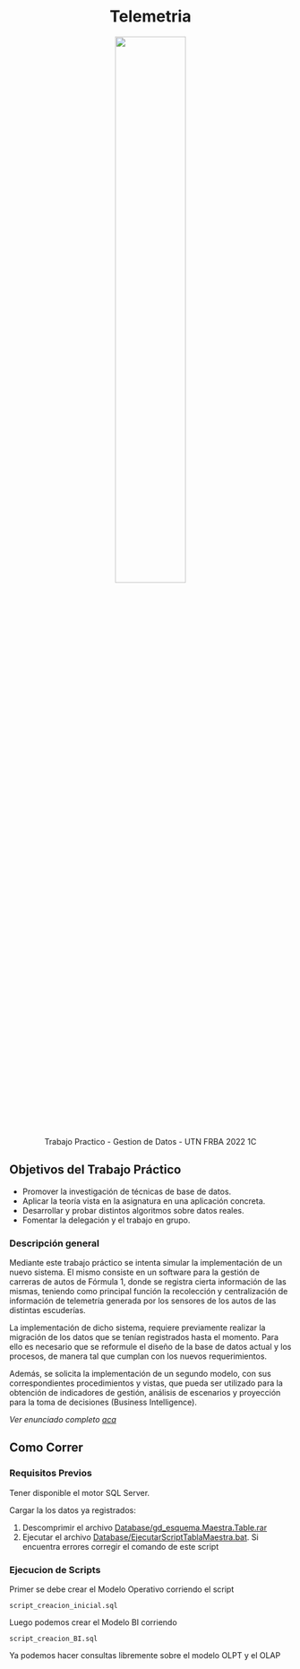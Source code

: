 <h1 align="center"> Telemetria </h1>
<p align="center">
<img src="https://user-images.githubusercontent.com/48862380/179887084-0306fa7c-c7b9-4901-a46f-540c35165692.png") width=50% height=50% >
</p>
<p align="center"> Trabajo Practico - Gestion de Datos - UTN FRBA 2022 1C  <p>

## Objetivos del Trabajo Práctico

- Promover la investigación de técnicas de base de datos.
- Aplicar la teoría vista en la asignatura en una aplicación concreta.
- Desarrollar y probar distintos algoritmos sobre datos reales.
- Fomentar la delegación y el trabajo en grupo.

### Descripción general

Mediante este trabajo práctico se intenta simular la implementación de un nuevo sistema. El mismo consiste en un software para la gestión de carreras de autos de Fórmula 1, donde se registra cierta información de las mismas, teniendo como principal función la recolección y centralización de información de telemetría generada por los sensores de los autos de las distintas escuderías.

La implementación de dicho sistema, requiere previamente realizar la migración de los datos que se tenían registrados hasta el momento. Para ello es necesario que se reformule el diseño de la base de datos actual y los procesos, de manera tal que cumplan con los nuevos requerimientos.

Además, se solicita la implementación de un segundo modelo, con sus
correspondientes procedimientos y vistas, que pueda ser utilizado para la obtención de indicadores de gestión, análisis de escenarios y proyección para la toma de decisiones (Business Intelligence).

*Ver enunciado completo [aca](https://drive.google.com/file/d/14okhmql67K0IYSROQHwo1CJTEW71LtO1/view "aca")*

## Como Correr

### Requisitos Previos

Tener disponible el motor SQL Server. 

Cargar la los datos ya registrados: 
1. Descomprimir el archivo [Database/gd_esquema.Maestra.Table.rar](https://github.com/JuanMercurio/utn-gdd-tp/blob/master/Database/gd_esquema.Maestra.Table.rar "Database/gd_esquema.Maestra.Table.rar") 
2. Ejecutar el archivo [Database/EjecutarScriptTablaMaestra.bat](https://github.com/JuanMercurio/utn-gdd-tp/blob/master/Database/EjecutarScriptTablaMaestra.bat "EjecutarScriptTablaMaestra.bat"). Si encuentra errores corregir el comando de este script

### Ejecucion de Scripts

Primer se debe crear el Modelo Operativo corriendo el script

	script_creacion_inicial.sql

Luego podemos crear el Modelo BI corriendo

	script_creacion_BI.sql

Ya podemos hacer consultas libremente sobre el modelo OLPT y el OLAP

